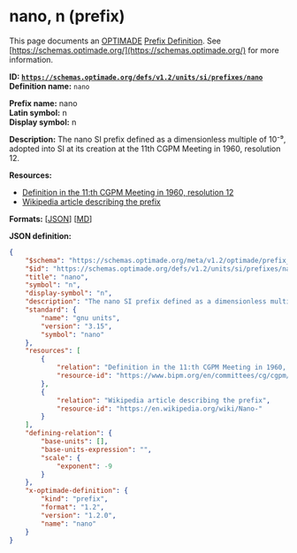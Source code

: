 # nano, n (prefix)

This page documents an [OPTIMADE](https://www.optimade.org/) [Prefix Definition](https://schemas.optimade.org/#definitions). See [https://schemas.optimade.org/](https://schemas.optimade.org/) for more information.

**ID: [`https://schemas.optimade.org/defs/v1.2/units/si/prefixes/nano`](https://schemas.optimade.org/defs/v1.2/units/si/prefixes/nano)**  
**Definition name:** `nano`

**Prefix name:** nano  
**Latin symbol:** n  
**Display symbol:** n  
  
**Description:** The nano SI prefix defined as a dimensionless multiple of 10⁻⁹, adopted into SI at its creation at the 11th CGPM Meeting in 1960, resolution 12.



**Resources:**

- [Definition in the 11:th CGPM Meeting in 1960, resolution 12](https://www.bipm.org/en/committees/cg/cgpm/11-1960/resolution-12)
- [Wikipedia article describing the prefix](https://en.wikipedia.org/wiki/Nano-)


**Formats:** [[JSON](nano.json)] [[MD](nano.md)]

**JSON definition:**

``` json
{
    "$schema": "https://schemas.optimade.org/meta/v1.2/optimade/prefix_definition.md",
    "$id": "https://schemas.optimade.org/defs/v1.2/units/si/prefixes/nano",
    "title": "nano",
    "symbol": "n",
    "display-symbol": "n",
    "description": "The nano SI prefix defined as a dimensionless multiple of 10\u207b\u2079, adopted into SI at its creation at the 11th CGPM Meeting in 1960, resolution 12.",
    "standard": {
        "name": "gnu units",
        "version": "3.15",
        "symbol": "nano"
    },
    "resources": [
        {
            "relation": "Definition in the 11:th CGPM Meeting in 1960, resolution 12",
            "resource-id": "https://www.bipm.org/en/committees/cg/cgpm/11-1960/resolution-12"
        },
        {
            "relation": "Wikipedia article describing the prefix",
            "resource-id": "https://en.wikipedia.org/wiki/Nano-"
        }
    ],
    "defining-relation": {
        "base-units": [],
        "base-units-expression": "",
        "scale": {
            "exponent": -9
        }
    },
    "x-optimade-definition": {
        "kind": "prefix",
        "format": "1.2",
        "version": "1.2.0",
        "name": "nano"
    }
}
```